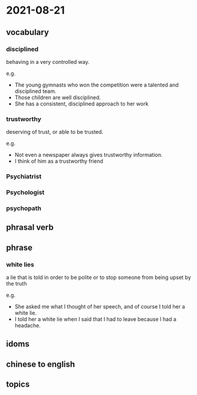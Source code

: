 # 2021-08-21
## vocabulary

### disciplined
behaving in a very controlled way.

e.g.
- The young gymnasts who won the competition were a talented and disciplined team.
- Those children are well disciplined.
- She has a consistent, disciplined approach to her work

### trustworthy
deserving of trust, or able to be trusted.

e.g.
- Not even a newspaper always gives trustworthy information.
- I think of him as a trustworthy friend

### Psychiatrist
### Psychologist 
### psychopath

## phrasal verb

## phrase
### white lies
a lie that is told in order to be polite or to stop someone from being upset by the truth

e.g.
- She asked me what I thought of her speech, and of course I told her a white lie.
- I told her a white lie when I said that I had to leave because I had a headache.

## idoms

## chinese to english

## topics
